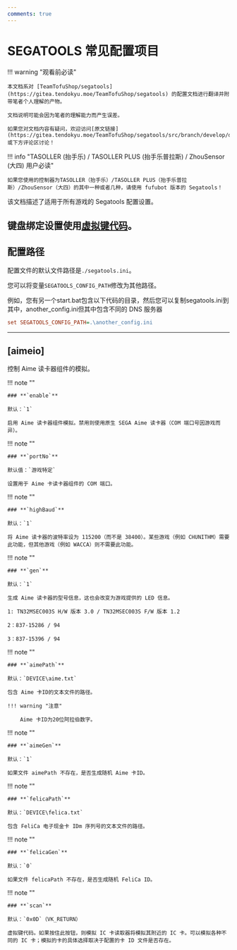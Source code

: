 ```yaml
---
comments: true
---
```


# SEGATOOLS 常见配置项目

!!! warning "观看前必读"

    本文档系对 [TeamTofuShop/segatools](https://gitea.tendokyu.moe/TeamTofuShop/segatools) 的配置文档进行翻译并附带笔者个人理解的产物。

    文档说明可能会因为笔者的理解能力而产生误差。
    
    如果您对文档内容有疑问，欢迎访问[原文链接](https://gitea.tendokyu.moe/TeamTofuShop/segatools/src/branch/develop/doc/config/common.md)或下方评论区讨论！

!!! info "TASOLLER (抬手乐) / TASOLLER PLUS (抬手乐普拉斯) / ZhouSensor (大四) 用户必读"

    如果您使用的控制器为TASOLLER（抬手乐）/TASOLLER PLUS（抬手乐普拉斯）/ZhouSensor（大四）的其中一种或者几种，请使用 fufubot 版本的 Segatools！

该文档描述了适用于所有游戏的 Segatools 配置设置。

键盘绑定设置使用[虚拟键代码](https://learn.microsoft.com/zh-cn/windows/win32/inputdev/virtual-key-codes)。
 ---

## **配置路径**

配置文件的默认文件路径是`./segatools.ini`。

您可以将变量`SEGATOOLS_CONFIG_PATH`修改为其他路径。

例如，您有另一个start.bat包含以下代码的目录，然后您可以复制segatools.ini到其中，another_config.ini但其中包含不同的 DNS 服务器

``` ini
set SEGATOOLS_CONFIG_PATH=.\another_config.ini
```

---

## **[aimeio]**

控制 Aime 读卡器组件的模拟。

!!! note ""

    ### **`enable`**

    默认：`1`

    启用 Aime 读卡器组件模拟。禁用则使用原生 SEGA Aime 读卡器（COM 端口号因游戏而异）。

!!! note ""

    ### **`portNo`**

    默认值：`游戏特定`

    设置用于 Aime 卡读卡器组件的 COM 端口。

!!! note ""

    ### **`highBaud`**

    默认：`1`

    将 Aime 读卡器的波特率设为 115200（而不是 38400）。某些游戏（例如 CHUNITHM）需要此功能，但其他游戏（例如 WACCA）则不需要此功能。

!!! note ""

    ### **`gen`**

    默认：`1`

    生成 Aime 读卡器的型号信息，这也会改变为游戏提供的 LED 信息。

    1: TN32MSEC003S H/W 版本 3.0 / TN32MSEC003S F/W 版本 1.2

    2：837-15286 / 94

    3：837-15396 / 94

!!! note ""

    ### **`aimePath`**

    默认：`DEVICE\aime.txt`

    包含 Aime 卡ID的文本文件的路径。

    !!! warning "注意"

        Aime 卡ID为20位阿拉伯数字。

!!! note ""

    ### **`aimeGen`**

    默认：`1`

    如果文件 aimePath 不存在，是否生成随机 Aime 卡ID。

!!! note ""

    ### **`felicaPath`**

    默认：`DEVICE\felica.txt`

    包含 FeliCa 电子现金卡 IDm 序列号的文本文件的路径。

!!! note ""

    ### **`felicaGen`**

    默认：`0`

    如果文件 felicaPath 不存在，是否生成随机 FeliCa ID。

!!! note ""

    ### **`scan`**

    默认：`0x0D`（VK_RETURN）

    虚拟键代码。如果按住此按钮，则模拟 IC 卡读取器将模拟其附近的 IC 卡。可以模拟各种不同的 IC 卡；模拟的卡的具体选择取决于配置的卡 ID 文件是否存在。